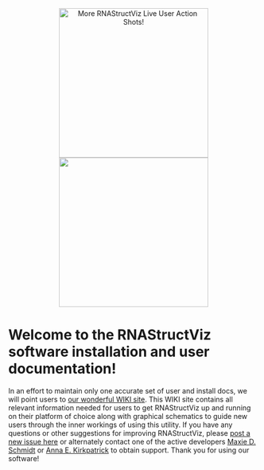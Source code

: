 <center><img src="https://user-images.githubusercontent.com/22165688/53954914-92e87480-40a5-11e9-8231-5b5cbc4e2fd1.png" alt="More RNAStructViz Live User Action Shots!" width="300" /><img src="https://user-images.githubusercontent.com/22165688/54701440-643db580-4b0b-11e9-998a-7f5f3ef73837.png" width="300" /></center>

# Welcome to the RNAStructViz software installation and user documentation!

In an effort to maintain only one accurate set of user and install docs, we will point users to [our wonderful WIKI site](https://github.com/gtDMMB/RNAStructViz/wiki). This WIKI site contains all relevant information needed for users to get RNAStructViz up and running on their platform of choice along with graphical schematics to guide new users through the inner workings of using this utility. If you have any questions or other suggestions for improving RNAStructViz, please [post a new issue here](https://github.com/gtDMMB/RNAStructViz/issues) or alternately contact one of the active developers [Maxie D. Schmidt](mailto:maxieds@gmail.com) or [Anna E. Kirkpatrick](mailto:akirkpatrick3@gatech.edu) to obtain support. Thank you for using our software!
